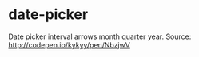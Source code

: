 # date-picker
Date picker interval arrows month quarter year. Source: http://codepen.io/kykyy/pen/NbzjwV